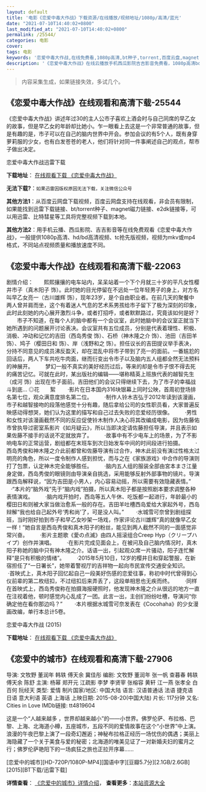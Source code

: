 ```yaml
---
layout: default
title: '电影《恋爱中毒大作战》下载资源/在线播放/视频地址/1080p/高清/蓝光'
date: "2021-07-10T14:40:02+0800"
last_modified_at: "2021-07-10T14:40:02+0800"
permalink: /25544/
categories: 电影
cover:
tags: 电影
keywords: '恋爱中毒大作战,在线免费看,1080p高清,bt种子,torrent,百度云盘,magnet,磁力链,迅雷下载资源'
description: '《恋爱中毒大作战》在线云播放手机西瓜影院吉吉影音免费看，1080p高清bd/hd未删减完整版和tc抢先枪版，mkv/mp4格式，附带bt/torrent种子、magnet/磁力链、百度云盘、网盘资源迅雷下载链接'
---
```


>内容采集生成，如果链接失效，多试几个。


## 《恋爱中毒大作战》在线观看和高清下载-25544

《恋爱中毒大作战》讲述年过30的主人公市子喜欢上酒会时与自己同席的早乙女的故事，但是早乙女的年龄却比她小。乍一眼看上去这是一个非常普通的故事，但是有趣的是，市子可以在自己的脑内世界中开会。参加会议的有5个人，既有身穿萝莉服的少女，也有白发苍苍的老人，他们将针对同一件事阐述自己的观点，帮市子做出决定。<br />


恋爱中毒大作战迅雷下载

**下载地址**： [在线观看下载 《恋爱中毒大作战》](https://www.993dy.com//vod-detail-id-22596.html) 


**无法下载?**：`如果迅雷因版权原因无法下载，关注微信公众号 `

**其他方法1**：从百度云网盘下载视频，百度云网盘支持在线观看，非会员有限制，如果能找到迅雷下载链接、bt/torrent种子、magnet磁力链接、e2dk链接等，可以用迅雷、比特彗星等工具将完整视频下载到本地。

**其他方法2**：用手机云播、西瓜影院、吉吉影音等在线免费观看《恋爱中毒大作战》，一般提供1080p高清、hd/bd高清视频、tc抢先版视频，视频为mkv或mp4格式，不同站点视频质量和播放速度不同。


## 《恋爱中毒大作战》在线观看和高清下载-22063

剧情介绍：       熙熙攘攘的电车站内，呆呆站着一个下个月就三十岁的平凡女性樱井市子（真木阳子 饰）。此时她的目光停留在不远处一位年轻男子的身上，对方名叫早乙女亮一（古川雄辉 饰），现年23岁，是个自由职业者。在前几天的聚餐中两人曾并肩而坐，这个有着迷人气息的艺术系男孩给市子留下了极为深刻的印象，此时此刻她的内心展开激烈斗争，或者打招呼，或者默默路过，究竟该如何是好？          市子不知道，在每个人的脑中都有一个会议室，此时她脑中的会议室正就当下她所遇到的问题展开讨论表决。会议室共有五位成员，分别是代表着理性、积极、消极、冲动和记忆的吉田（西岛秀俊 饰）、石桥（神木隆之介 饰）、池田（吉田羊 饰）、鸠子（樱田日和 饰）、岸（浅野和之 饰）。担任议长的吉田提议举手表决，分持不同意见的成员沸反盈天，却在混乱中将市子带到了亮一的面前。一番尴尬的回话后，两人下车共吃牛肉面，继而衍变出令市子以及脑内五人组都全然无法预料的神展开。          梦幻一般不真实的美好经历过后，等来的却是令市子恨不得去死的痛苦记忆。可就在此时，某出版社的编辑——堪称精英上班族代表的越智先生（成河 饰）出现在市子面前。吉田他们的会议只得继续下去，为了市子的幸福战斗到底…   ◎花　　絮          ·影片在日本国内316块银幕上同时公映，首周初登场排名第七位，观众满意度排名第二位。          ·制作人铃木吉弘于2012年读到该漫画，市子和越智接吻的段落他感觉十分有趣，随后拿给公司的女性职员看，大家普遍反映感动得想哭，她们认为这里的描写和自己过去失败的恋爱经历很像。          ·男性和女性对该漫画截然不同的反应促使铃木制作人决心将其改编成电影，因为佐藤佑市曾执导过密室系影片《如月疑云》，所以当即决定请佐藤担任导演，并且表示如果佐藤不接手的话说不定就放弃了。          ·故事中有不少电车上的场景，为了不影响电车的正常运营，剧组都在末班车到次日始发车中间的时间段进行拍摄。          ·西岛秀俊和神木隆之介此前都曾和佐藤导演有过合作，神木此前没有演过性格太过明亮的角色，所以一度令制作人感到担忧，而与之在《家族游戏》中合作的导演则打了包票，认定神木完全能够胜任。          ·脑内五人组的服装全部由宮本まさ江量身定做，西岛秀俊的眼镜则由导演亲自挑选，采用能够反射外部事物的镜片。导演跟西岛解释说，“因为吉田是小男人，内心容易动摇，所以需要有效隐藏表情。”          ·“本片的“脑外戏”先于“脑内戏”拍摄，所以真木阳子都是按照剧本要求调整各种表情演戏。          ·脑内戏开拍时，西岛等五人午休、吃饭都一起进行，年龄最小的樱田日和则被大家当做治愈系一般的存在。吉田羊吐槽西岛爱给大家起外号，西岛辩解“我也给自己起外号‘秀和尚’了，可是没人叫。”          ·水城雪可奈曾到剧组探班，当时刚好拍到市子和早乙女吵架一场戏，作家评论古川雄辉“真的就像早乙女一样！”她自言是西岛秀俊和真木阳子的粉丝，能见到两人截然不同的一面感觉非常兴奋。          ·影片主题歌《愛の点滅》由四人摇滚组合Creep Hyp（クリープハイプ）创作并演唱。          ·在影片完成见面会上，在被问及自己脑内情况时，真木阳子称她的脑中只有神木隆之介。话语一出，引起观众席一片骚动，阳子连忙解释“是只有积极的情绪”。          ·2015年5月10日，12岁的樱井日和穿起警服，在新宿担任了“一日署长”，她带着警视厅的吉祥物一起向市民宣传交通安全知识。          ·首映式上，真木阳子回忆起自己一段美好伤感的恋爱往事，称初中时代曾得到心仪前辈的第二枚纽扣，不过纽扣后来弄丢了，这段单相思也无疾而终。          ·同样在首映式上，西岛秀俊称在拍摄海报硬照时，他发现神木隆之介从很远的地方一直在注视着他，顿时感觉内心乱成了一团。此言一出，主创们纷纷吐槽，导演问“你确定他在看你那边吗？”          ·本片根据水城雪可奈发表在《Cocohaha》的少女漫画改编，单行本总计5卷。


恋爱中毒大作战 (2015)

**下载地址**： [在线观看下载 《恋爱中毒大作战》](https://www.btbtdy.me/btdy/dy756.html) 


## 《恋爱中的城市》在线观看和高清下载-27906

导演: 文牧野 董润年 韩轶 傅天余 冀佳彤 编剧: 文牧野 董润年 张一帆 查暮春 韩轶 傅天余 陈舒 主演: 杨幂 郑开元 江疏影 李梦 李贤宰 张榕容 黄轩 江一燕 张孝全 白百何 阮经天 类型: 爱情 制片国家/地区: 中国大陆 语言: 汉语普通话 法语 捷克语 日语 意大利语 英语 上海话 上映日期: 2015-08-20(中国大陆) 片长: 117分钟 又名: Cities in Love IMDb链接: tt4819604

这是一个“人越来越多 ，世界却越来越小”的——小世界。佛罗伦萨、布拉格、巴黎、上海、北海道小樽，五座城市，五段不同的爱情故事在这个“小世界”中上演。 浪漫的午夜巴黎上演了一段奇幻邂逅；神秘布拉格正经历一场忧伤的偶遇；美丽上海隐藏了一个关于美食与爱的秘密；北海道的唯美见证了一对新婚夫妇的蜜月之行；佛罗伦萨艳阳下的一场疯狂之旅也正拉开序幕……


[恋爱中的城市][HD-720P/1080P-MP4][国语中字][豆瓣5.7分][2.1GB/2.6GB][2015][BT下载/迅雷下载]

**详情查看**： [《恋爱中的城市》详情介绍](/movie/27906/)， **查看更多**：[本站资源大全](/movie/t/all/)


